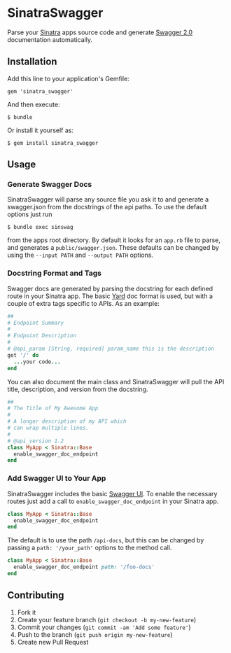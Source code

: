 # SinatraSwagger

Parse your [Sinatra](http://www.sinatrarb.com/) apps source code and generate [Swagger 2.0](http://swagger.io/) documentation automatically.

## Installation

Add this line to your application's Gemfile:

    gem 'sinatra_swagger'

And then execute:

    $ bundle

Or install it yourself as:

    $ gem install sinatra_swagger

## Usage

### Generate Swagger Docs
SinatraSwagger will parse any source file you ask it to and generate a swagger.json from the docstrings of the api paths. To use the default options just run

    $ bundle exec sinswag

from the apps root directory. By default  it looks for an `app.rb` file to parse, and generates a `public/swagger.json`. These defaults can be changed by using the `--input PATH` and `--output PATH` options.

### Docstring Format and Tags
Swagger docs are generated by parsing the docstring for each defined route in your Sinatra app. The basic [Yard](http://yardoc.org/) doc format is used, but with a couple of extra tags specific to APIs. As an example:

```ruby
##
# Endpoint Summary
#
# Endpoint Description
#
# @api_param [String, required] param_name this is the description
get '/' do
  ...your code...
end
```

You can also document the main class and SinatraSwagger will pull the API title, description, and version from the docstring.

```ruby
##
# The Title of My Awesome App
#
# A longer description of my API which
# can wrap multiple lines.
#
# @api_version 1.2
class MyApp < Sinatra::Base
  enable_swagger_doc_endpoint
end
```

### Add Swagger UI to Your App
SinatraSwagger includes the basic [Swagger UI](https://github.com/swagger-api/swagger-ui). To enable the necessary routes just add a call to `enable_swagger_doc_endpoint` in your Sinatra app.

```ruby
class MyApp < Sinatra::Base
  enable_swagger_doc_endpoint
end
```

The default is to use the path `/api-docs`, but this can be changed by passing a `path: '/your_path'` options to the method call.

```ruby
class MyApp < Sinatra::Base
  enable_swagger_doc_endpoint path: '/foo-docs'
end
```

## Contributing

1. Fork it
2. Create your feature branch (`git checkout -b my-new-feature`)
3. Commit your changes (`git commit -am 'Add some feature'`)
4. Push to the branch (`git push origin my-new-feature`)
5. Create new Pull Request
